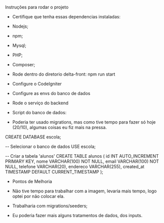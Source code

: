 Instruções para rodar o projeto


- Certifique que tenha essas dependencias instaladas:
- Nodejs;
- npm;
- Mysql;
- PHP;
- Composer;

- Rode dentro do diretorio delta-front: npm run start
- Configure o CodeIgniter

- Configure as envs do banco de dados 
- Rode o serviço do backend

- Script do banco de dados:

- Poderia ter usado migrations, mas como tive tempo para fazer só hoje (20/10), algumas coisas eu fiz mais na pressa. 

CREATE DATABASE escola;

-- Selecionar o banco de dados
USE escola;

-- Criar a tabela 'alunos'
CREATE TABLE alunos (
    id INT AUTO_INCREMENT PRIMARY KEY,
    nome VARCHAR(100) NOT NULL,
    email VARCHAR(100) NOT NULL,
    telefone VARCHAR(20),
    endereco VARCHAR(255),
    created_at TIMESTAMP DEFAULT CURRENT_TIMESTAMP
);

- Pontos de Melhoria

- Não tive tempo para trabalhar com a imagem, levaria mais tempo, logo optei por não colocar ela. 
- Trabalharia com migrations/seeders;
- Eu poderia fazer mais alguns tratamentos de dados, dos inputs. 

